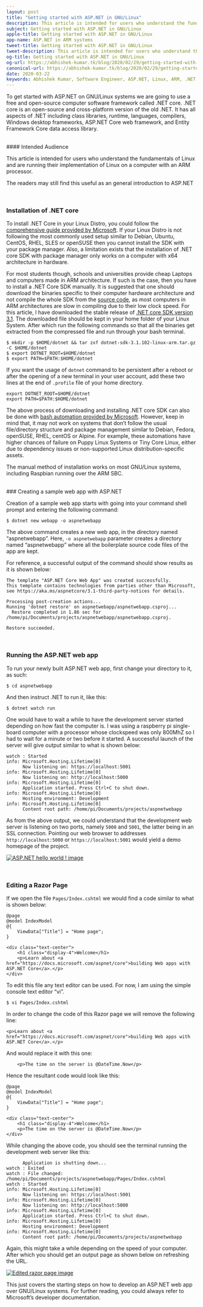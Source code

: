 ```yaml
---
layout: post
title: "Getting started with ASP.NET in GNU/Linux"
description: This article is intended for users who understand the fundamentals of Linux and are running their implementation of Linux on a computer with an ARM processor. The readers may still find this useful as an general introduction to ASP.NET.
subject: Getting started with ASP.NET in GNU/Linux
apple-title: Getting started with ASP.NET in GNU/Linux
app-name: ASP.NET in ARM systems
tweet-title: Getting started with ASP.NET in GNU/Linux
tweet-description: This article is intended for users who understand the fundamentals of Linux and are running their implementation of Linux on a computer with an ARM processor. The readers may still find this useful as an general introduction to ASP.NET.
og-title: Getting started with ASP.NET in GNU/Linux
og-url: https://abhishek-kumar.tk/blog/2020/02/29/getting-started-with-asp-net-in-gnu-linux
canonical-url: https://abhishek-kumar.tk/blog/2020/02/29/getting-started-with-asp-net-in-gnu-linux
date: 2020-03-22
keywords: Abhishek Kumar, Software Engineer, ASP.NET, Linux, ARM, .NET, core
---
```


To get started with ASP.NET on GNU/Linux systems we are going to use a free and open-source computer software framework called .NET core. .NET core is an open-source and cross-platform version of the old .NET. It has all aspects of .NET including class libraries, runtime, languages,  compilers, Windows desktop frameworks, ASP.NET Core web framework, and Entity Framework Core data access library.

<br>
#### Intended Audience

This article is intended for users who understand the fundamentals of Linux and are running their implementation of Linux on a computer with an ARM processor.

The readers may still find this useful as an general introduction to ASP.NET

<br>

### Installation of .NET core

To install .NET Core in your Linux Distro, you could follow the [comprehensive guide provided by Microsoft](https://docs.microsoft.com/en-us/dotnet/core/install/sdk?pivots=os-linux). If your Linux Distro is not following the most commonly used setup similar to Debian, Ubuntu, CentOS, RHEL, SLES or openSUSE then you cannot install the SDK with your package manager. Also, a limitation exists that the installation of .NET core SDK with package manager only works on a computer with x64 architecture in hardware. 

For most students though, schools and universities provide cheap Laptops and computers made in ARM architecture. If such is the case, then you have to install a .NET Core SDK manually. It is suggested that one should download the binaries specific to their computer hardware architecture and not compile the whole SDK from the [source code](https://github.com/dotnet/core), as most computers in ARM architectures are slow in compiling due to their low clock speed. For this article, I have downloaded the stable release of [.NET core SDK version 3.1](https://dotnet.microsoft.com/download/dotnet-core/3.1).  The downloaded file should be kept in your home folder of your Linux System.  After which run the following commands so that all the binaries get extracted from the compressed file and run through your bash terminal.

```
$ mkdir -p $HOME/dotnet && tar zxf dotnet-sdk-3.1.102-linux-arm.tar.gz -C $HOME/dotnet
$ export DOTNET_ROOT=$HOME/dotnet
$ export PATH=$PATH:$HOME/dotnet
```

If you want the usage of `dotnet` command to be persistent after a reboot or after the opening of a new terminal in your user account, add these two lines at the end of `.profile` file of your home directory.

```
export DOTNET_ROOT=$HOME/dotnet
export PATH=$PATH:$HOME/dotnet
```

The above process of downloading and installing .NET core SDK can also be done with [bash automation provided by Microsoft](https://docs.microsoft.com/en-us/dotnet/core/tools/dotnet-install-script). However, keep in mind that, it may not work on systems that don’t follow the usual file/directory structure and package management similar to Debian, Fedora, openSUSE, RHEL, centOS or Alpine. For example, these automations have higher chances of failure on Puppy Linux Systems or Tiny Core Linux, either due to dependency issues or non-supported Linux distribution-specific assets.

The manual method of installation works on most GNU/Linux systems, including Raspbian running over the ARM SBC.

<br>
### Creating a sample web app with ASP.NET

Creation of a sample web app starts with going into your command shell prompt and entering the following command:

```
$ dotnet new webapp -o aspnetwebapp
```
The above command creates a new web app, in the directory named “aspnetwebapp”. Here, `-o aspnetwebapp` parameter creates a directory named “aspnetwebapp” where all the boilerplate source code files of the app are kept.

For reference, a successful output of the command should show results as it is shown below:

```
The template "ASP.NET Core Web App" was created successfully.
This template contains technologies from parties other than Microsoft, see https://aka.ms/aspnetcore/3.1-third-party-notices for details.

Processing post-creation actions...
Running 'dotnet restore' on aspnetwebapp/aspnetwebapp.csproj...
  Restore completed in 1.86 sec for /home/pi/Documents/projects/aspnetwebapp/aspnetwebapp.csproj.

Restore succeeded.

```
<br>

### Running the ASP.NET web app

To run your newly built ASP.NET web app, first change your directory to it, as such:

```
$ cd aspnetwebapp
```

And then instruct .NET to run it, like this:

```
$ dotnet watch run
```

One would have to wait a while to have the development server started depending on how fast the computer is. I was using a raspberry pi single-board computer with a processor whose clockspeed was only 800MhZ so I had to wait for a minute or two before it started. A successful launch of the server will give output similar to what is shown below:

```
watch : Started
info: Microsoft.Hosting.Lifetime[0]
      Now listening on: https://localhost:5001
info: Microsoft.Hosting.Lifetime[0]
      Now listening on: http://localhost:5000
info: Microsoft.Hosting.Lifetime[0]
      Application started. Press Ctrl+C to shut down.
info: Microsoft.Hosting.Lifetime[0]
      Hosting environment: Development
info: Microsoft.Hosting.Lifetime[0]
      Content root path: /home/pi/Documents/projects/aspnetwebapp
```

As from the above output, we could understand that the development web server is listening on two ports, namely `5000` and `5001`, the latter being in an SSL connection. Pointing our web browser to addresses `http://localhost:5000` or `https://localhost:5001` would yield a demo homepage of the project.

[![ASP.NET hello world ! image ](https://res.cloudinary.com/mr-kumar-abhishek/image/upload/c_scale,h_393,q_auto,w_629/v1586393995/mr-kumar-abhishek.github.io/img/2020-03-11-150012_1280x1024_scrot.png "ASP.NET Hello world !")](https://res.cloudinary.com/mr-kumar-abhishek/image/upload/q_auto/v1586393995/mr-kumar-abhishek.github.io/img/2020-03-11-150012_1280x1024_scrot.png)

<br>

### Editing a Razor Page

If we open the file `Pages/Index.cshtml` we would find a code similar to what is shown below:

```
@page
@model IndexModel
@{
    ViewData["Title"] = "Home page";
}

<div class="text-center">
    <h1 class="display-4">Welcome</h1>
    <p>Learn about <a href="https://docs.microsoft.com/aspnet/core">building Web apps with ASP.NET Core</a>.</p>
</div>

```

To edit this file any text editor can be used. For now, I am using the simple console text editor “vi”.

```
$ vi Pages/Index.cshtml
```

In order to change the code of this Razor page we will remove the following line:

```
<p>Learn about <a href="https://docs.microsoft.com/aspnet/core">building Web apps with ASP.NET Core</a>.</p>
```

And would replace it with this one:

```
    <p>The time on the server is @DateTime.Now</p>
```

Hence the resultant code would look like this:

```
@page
@model IndexModel
@{
    ViewData["Title"] = "Home page";
}

<div class="text-center">
    <h1 class="display-4">Welcome</h1>
    <p>The time on the server is @DateTime.Now</p>
</div>
```

While changing the above code, you should see the terminal running the development web server like this:


```
      Application is shutting down...
watch : Exited
watch : File changed: /home/pi/Documents/projects/aspnetwebapp/Pages/Index.cshtml
watch : Started
info: Microsoft.Hosting.Lifetime[0]
      Now listening on: https://localhost:5001
info: Microsoft.Hosting.Lifetime[0]
      Now listening on: http://localhost:5000
info: Microsoft.Hosting.Lifetime[0]
      Application started. Press Ctrl+C to shut down.
info: Microsoft.Hosting.Lifetime[0]
      Hosting environment: Development
info: Microsoft.Hosting.Lifetime[0]
      Content root path: /home/pi/Documents/projects/aspnetwebapp
```

Again, this might take a while depending on the speed of your computer. After which you should get an output page as shown below on refreshing the URL.

[![Edited razor page image ](https://res.cloudinary.com/mr-kumar-abhishek/image/upload/c_scale,h_393,q_auto,w_629/v1586393995/mr-kumar-abhishek.github.io/img/2020-03-11-152416_1280x1024_scrot.png "Edited razor page image.")](https://res.cloudinary.com/mr-kumar-abhishek/image/upload/q_auto/v1586393995/mr-kumar-abhishek.github.io/img/2020-03-11-152416_1280x1024_scrot.png)

This just covers the starting steps on how to develop an ASP.NET web app over GNU/Linux systems. For further reading, you could always refer to Microsoft’s developer documentation. 

